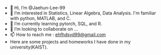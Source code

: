 - 👋 Hi, I’m @Jaehun-Lee-99
- 👀 I’m interested in Statistics, Linear Algebra, Data Analysis. I'm familiar with python, MATLAB, and C.
- 🌱 I’m currently learning pytorch, SQL, and R.
- 💞️ I’m looking to collaborate on ...
- 📫 How to reach me : ehfhdsyd99@gmail.com
- Here are some projects and homeworks I have done in my university(KAIST).

<!---
Jaehun-Lee-99/Jaehun-Lee-99 is a ✨ special ✨ repository because its `README.md` (this file) appears on your GitHub profile.
You can click the Preview link to take a look at your changes.
--->
